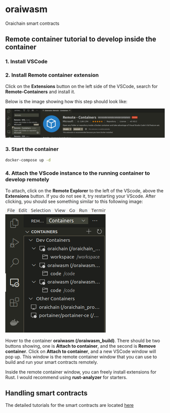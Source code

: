 # oraiwasm
Oraichain smart contracts

## Remote container tutorial to develop inside the container

### 1. Install VSCode

### 2. Install Remote container extension

Click on the **Extensions** button on the left side of the VSCode, search for **Remote-Containers** and install it.

Below is the image showing how this step should look like:

![installing-remote-containers](./md_images/extensions.png)

### 3. Start the container

```bash
docker-compose up -d
```

### 4. Attach the VScode instance to the running container to develop remotely

To attach, click on the **Remote Explorer** to the left of the VScode, above the **Extensions** button. If you do not see it, try restarting your VScode. After clicking, you should see something similar to this following image:

 ![this-image](./md_images/attach.png)

Hover to the container **oraiwasm (/oraiwasm_build)**. There should be two buttons showing, one is **Attach to container**, and the second is **Remove container**. Click on **Attach to container**, and a new VSCode window will pop up. This window is the remote container window that you can use to build and run your smart contracts remotely.

Inside the remote container window, you can freely install extensions for Rust. I would recommend using **rust-analyzer** for starters.

## Handling smart contracts

The detailed tutorials for the smart contracts are located [here](./smart-contracts/README.md#Create-a-new-Oraichain-smart-contract-tutorial)

